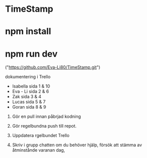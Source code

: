 # TimeStamp
<!-- För att köra programmet -->
# npm install
# npm run dev

("https://github.com/Eva-Li80/TimeStamp.git")

dokumentering i Trello

* Isabella sida 1 & 10
* Eva - Li sida 2 & 6
* Zak sida 3 & 4
* Lucas sida 5 & 7
* Goran sida 8 & 9

<!--        Regler för Project           -->

1. Gör en pull innan påbrjad kodning

2. Gör regelbundna push till repot.

3. Uppdatera rgelbundet Trello

4. Skriv i grupp chatten om du behöver hjälp, försök att stämma av åtminstånde varanan dag,
